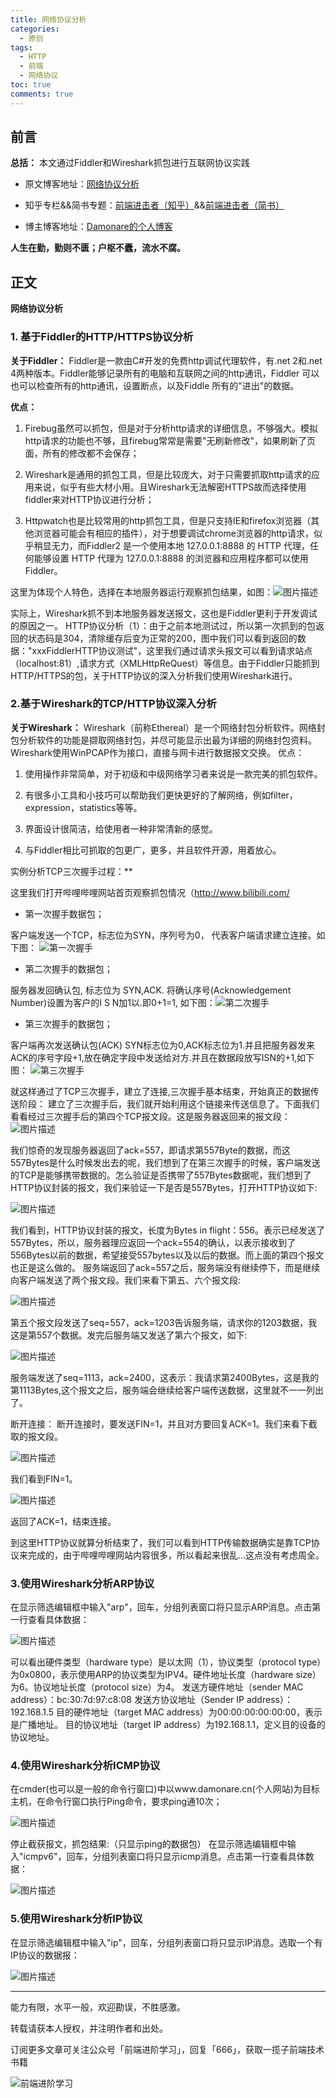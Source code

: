 ```yaml
---
title: 网络协议分析
categories:  
  - 原创
tags:
  - HTTP
  - 前端
  - 网络协议
toc: true
comments: true
---
```


## 前言

**总括：**  本文通过Fiddler和Wireshark抓包进行互联网协议实践

- 原文博客地址：[网络协议分析](http://blog.damonare.cn/2016/11/26/%E7%BD%91%E7%BB%9C%E5%8D%8F%E8%AE%AE%E5%88%86%E6%9E%90/#more)
- 知乎专栏&&简书专题：[前端进击者（知乎）](https://zhuanlan.zhihu.com/damonare)&&[前端进击者（简书）](http://www.jianshu.com/collection/bbaa63e264f5)

- 博主博客地址：[Damonare的个人博客](http://damonare.cn)

**人生在勤，勤则不匮；户枢不蠹，流水不腐。**

<!-- more -->

## 正文

**网络协议分析**

### 1. 基于Fiddler的HTTP/HTTPS协议分析

**关于Fiddler：** Fiddler是一款由C#开发的免费http调试代理软件，有.net 2和.net 4两种版本。Fiddler能够记录所有的电脑和互联网之间的http通讯，Fiddler 可以也可以检查所有的http通讯，设置断点，以及Fiddle 所有的"进出"的数据。

 **优点：**

1. Firebug虽然可以抓包，但是对于分析http请求的详细信息，不够强大。模拟http请求的功能也不够，且firebug常常是需要"无刷新修改"，如果刷新了页面，所有的修改都不会保存；

2. Wireshark是通用的抓包工具，但是比较庞大，对于只需要抓取http请求的应用来说，似乎有些大材小用。且Wireshark无法解密HTTPS故而选择使用fiddler来对HTTP协议进行分析；

3. Httpwatch也是比较常用的http抓包工具，但是只支持IE和firefox浏览器（其他浏览器可能会有相应的插件），对于想要调试chrome浏览器的http请求，似乎稍显无力，而Fiddler2 是一个使用本地 127.0.0.1:8888 的 HTTP 代理，任何能够设置 HTTP 代理为 127.0.0.1:8888 的浏览器和应用程序都可以使用 Fiddler。

这里为体现个人特色，选择在本地服务器运行观察抓包结果，如图：![图片描述](https://image-static.segmentfault.com/408/903/4089038271-577911d76793b_articlex)

实际上，Wireshark抓不到本地服务器发送报文，这也是Fiddler更利于开发调试的原因之一。 HTTP协议分析（1）：由于之前本地测试过，所以第一次抓到的包返回的状态码是304，清除缓存后变为正常的200，图中我们可以看到返回的数据："xxxFiddlerHTTP协议测试"，这里我们通过请求头报文可以看到请求站点（localhost:81）,请求方式（XMLHttpReQuest）等信息。由于Fiddler只能抓到HTTP/HTTPS的包，关于HTTP协议的深入分析我们使用Wireshark进行。

### 2.基于Wireshark的TCP/HTTP协议深入分析

**关于Wireshark：** Wireshark（前称Ethereal）是一个网络封包分析软件。网络封包分析软件的功能是撷取网络封包，并尽可能显示出最为详细的网络封包资料。Wireshark使用WinPCAP作为接口，直接与网卡进行数据报文交换。 优点：

1. 使用操作非常简单，对于初级和中级网络学习者来说是一款完美的抓包软件。

2. 有很多小工具和小技巧可以帮助我们更快更好的了解网络，例如filter，expression，statistics等等。
3. 界面设计很简洁，给使用者一种非常清新的感觉。
4. 与Fiddler相比可抓取的包更广，更多，并且软件开源，用着放心。

实例分析TCP三次握手过程：**

这里我们打开哔哩哔哩网站首页观察抓包情况（<http://www.bilibili.com/>

- 第一次握手数据包；

客户端发送一个TCP，标志位为SYN，序列号为0， 代表客户端请求建立连接。如下图： ![第一次握手](https://image-static.segmentfault.com/162/799/1627990394-57791498a4b50_articlex)

- 第二次握手的数据包；

服务器发回确认包, 标志位为 SYN,ACK. 将确认序号(Acknowledgement Number)设置为客户的I S N加1以.即0+1=1, 如下图：![第二次握手](https://image-static.segmentfault.com/303/219/3032196676-57791711e7f44_articlex)

- 第三次握手的数据包；

客户端再次发送确认包(ACK) SYN标志位为0,ACK标志位为1.并且把服务器发来ACK的序号字段+1,放在确定字段中发送给对方.并且在数据段放写ISN的+1,如下图： ![第三次握手](https://image-static.segmentfault.com/282/179/2821798885-57791537dc4db_articlex)

就这样通过了TCP三次握手，建立了连接,三次握手基本结束，开始真正的数据传送阶段： 建立了三次握手后，我们就开始利用这个链接来传送信息了。下面我们看看经过三次握手后的第四个TCP报文段。这是服务器返回来的报文段： ![图片描述](https://image-static.segmentfault.com/135/741/135741126-5779155b30ef6_articlex)

我们惊奇的发现服务器返回了ack=557，即请求第557Byte的数据，而这557Bytes是什么时候发出去的呢，我们想到了在第三次握手的时候，客户端发送的TCP是能够携带数据的。怎么验证是否携带了557Bytes数据呢，我们想到了HTTP协议封装的报文，我们来验证一下是否是557Bytes，打开HTTP协议如下:

![图片描述](https://image-static.segmentfault.com/129/768/1297680458-577916a2d3d63_articlex)

我们看到，HTTP协议封装的报文，长度为Bytes in flight：556。表示已经发送了557Bytes，所以，服务器理应返回一个ack=554的确认，以表示接收到了556Bytes以前的数据，希望接受557bytes以及以后的数据。而上面的第四个报文也正是这么做的。 服务端返回了ack=557之后，服务端没有继续停下，而是继续向客户端发送了两个报文段。我们来看下第五、六个报文段:

![图片描述](https://image-static.segmentfault.com/243/056/2430569961-577916bd088b8_articlex)

第五个报文段发送了seq=557，ack=1203告诉服务端，请求你的1203数据，我这是第557个数据。发完后服务端又发送了第六个报文，如下:

![图片描述](https://image-static.segmentfault.com/249/398/2493980210-577916dd2aba0_articlex)

服务端发送了seq=1113，ack=2400，这表示：我请求第2400Bytes，这是我的第1113Bytes,这个报文之后，服务端会继续给客户端传送数据，这里就不一一列出了。

断开连接： 断开连接时，要发送FIN=1，并且对方要回复ACK=1。我们来看下截取的报文段。

![图片描述](https://image-static.segmentfault.com/423/023/4230238392-577916f9290af_articlex)

我们看到FIN=1。

![图片描述](https://image-static.segmentfault.com/303/219/3032196676-57791711e7f44_articlex)

返回了ACK=1，结束连接。

到这里HTTP协议就算分析结束了，我们可以看到HTTP传输数据确实是靠TCP协议来完成的，由于哔哩哔哩网站内容很多，所以看起来很乱...这点没有考虑周全。

### 3.使用Wireshark分析ARP协议

在显示筛选编辑框中输入"arp"，回车，分组列表窗口将只显示ARP消息。点击第一行查看具体数据：

![图片描述](https://image-static.segmentfault.com/386/875/386875418-5779174e983c9_articlex)

可以看出硬件类型（hardware type）是以太网（1），协议类型（protocol type）为0x0800，表示使用ARP的协议类型为IPV4。硬件地址长度（hardware size）为6。协议地址长度（protocol size）为4。 发送方硬件地址（sender MAC address）：bc:30:7d:97:c8:08 发送方协议地址（Sender IP address）：192.168.1.5 目的硬件地址（target MAC address）为00:00:00:00:00:00，表示是广播地址。 目的协议地址（target IP address）为192.168.1.1，定义目的设备的协议地址。

### 4.使用Wireshark分析ICMP协议

在cmder(也可以是一般的命令行窗口)中以www.damonare.cn(个人网站)为目标主机，在命令行窗口执行Ping命令，要求ping通10次；

![图片描述](https://image-static.segmentfault.com/244/258/2442583256-5779177f24d52_articlex)

停止截获报文，抓包结果:（只显示ping的数据包） 在显示筛选编辑框中输入"icmpv6"，回车，分组列表窗口将只显示icmp消息。点击第一行查看具体数据：

![图片描述](https://image-static.segmentfault.com/335/815/3358155878-577917a3c76f2_articlex)

### 5.使用Wireshark分析IP协议

在显示筛选编辑框中输入"ip"，回车，分组列表窗口将只显示IP消息。选取一个有IP协议的数据报：

![图片描述](https://image-static.segmentfault.com/198/872/1988721705-577917d0c4d25_articlex)

---

能力有限，水平一般，欢迎勘误，不胜感激。

转载请获本人授权，并注明作者和出处。

订阅更多文章可关注公众号「前端进阶学习」，回复「666」，获取一揽子前端技术书籍

![前端进阶学习](https://image.damonare.cn/qianduanjinjie.png)